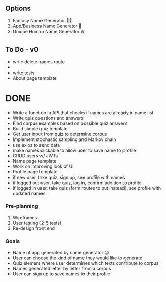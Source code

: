 ## Options
1. Fantasy Name Generator 🧚‍♂️
2. App/Business Name Generator 📱
3. Unique Human Name Generator ❄️

## To Do - v0
- write delete names route
-
- write tests
- About page template

# DONE
- Write a function in API that checks if names are already in name list
- Write quiz questions and answers
- Find corpus examples based on possible quiz answers
- Build simple quiz template
- Get user input from quiz to determine corpus
- Implement stochastic sampling and Markov chain
- use axios to send data
- make names clickable to allow user to save name to profile
- CRUD users w/ JWTs
- Name page template
- Work on improving look of UI
- Profile page template
- if new user, take quiz, sign up, see profile with names
- if logged out user, take quiz, log in, confirm addition to profile
- if logged in user, take quiz (form routes to put instead), see profile with updated names
### Pre-planning
1. Wireframes
2. User testing (2-5 tests)
3. Re-design front end
### Goals
- Name of app generated by name generator 😉
- User can choose the kind of name they would like to generate
- Quiz element where user determines which texts contribute to corpus
- Names generated letter by letter from a corpus
- User can sign up to save names to their profile

